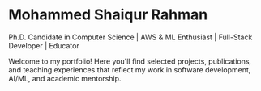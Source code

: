 # Mohammed Shaiqur Rahman
Ph.D. Candidate in Computer Science | AWS & ML Enthusiast | Full-Stack Developer | Educator

Welcome to my portfolio! Here you'll find selected projects, publications, and teaching experiences that reflect my work in software development, AI/ML, and academic mentorship.
